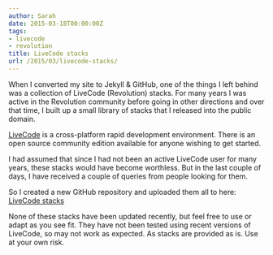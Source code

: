 ```yaml
---
author: Sarah
date: 2015-03-18T00:00:00Z
tags:
- livecode
- revolution
title: LiveCode stacks
url: /2015/03/livecode-stacks/
---
```


When I converted my site to Jekyll & GitHub, one of the things I left behind was a collection of LiveCode (Revolution) stacks. For many years I was active in the Revolution community before going in other directions and over that time, I built up a small library of stacks that I released into the public domain.

[LiveCode][2] is a cross-platform rapid development environment. There is an open source community edition available for anyone wishing to get started.

I had assumed that since I had not been an active LiveCode user for many years, these stacks would have become worthless. But in the last couple of days, I have received a couple of queries from people looking for them.

So I created a new GitHub repository and uploaded them all to here:
<br>
[LiveCode stacks][1]

None of these stacks have been updated recently, but feel free to use or adapt as you see fit. They have not been tested using recent versions of LiveCode, so may not work as expected. As stacks are provided as is. Use at your own risk.


[1]: https://github.com/trozware/rev_stacks
[2]: http://livecode.com